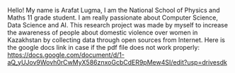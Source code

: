 Hello! My name is Arafat Lugma, I am the National School of Physics and Maths 11 grade student. 
I am really passionate about Computer Science, Data Science and AI. This research project
was made by myself to increase the awareness of people about domestic violence over women in Kazakhstan
by collecting data through open sources from Internet. 
Here is the google docs link in case if the pdf file does not work properly:
https://docs.google.com/document/d/1-aQ_yUJov9Wovh0rCwMyX586znxoGcbCdER9pMew4SI/edit?usp=drivesdk
